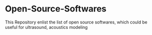 # Open-Source-Softwares
This Repository enlist the list of open source softwares, which could be useful for ultrasound, acoustics modeling
